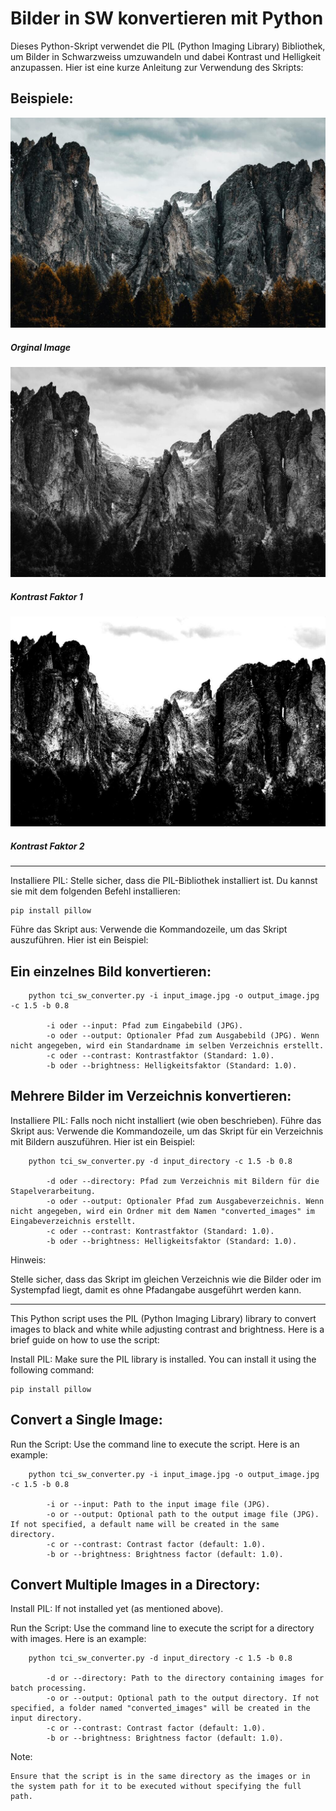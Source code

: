 
# Bilder in SW konvertieren mit Python

Dieses Python-Skript verwendet die PIL (Python Imaging Library) Bibliothek, um Bilder in Schwarzweiss umzuwandeln und dabei Kontrast und Helligkeit anzupassen. Hier ist eine kurze Anleitung zur Verwendung des Skripts:

## Beispiele:
![Orginal](https://github.com/tcicit/tci_sw_converter/blob/main/bild01.jpg)
##### Orginal Image

![Contrast 1](https://github.com/tcicit/tci_sw_converter/blob/main/bild01-contrast_1.jpg)
##### Kontrast Faktor 1

![Contrast 2](https://github.com/tcicit/tci_sw_converter/blob/main/bild01-contrast_2.jpg)
##### Kontrast Faktor 2

----


Installiere PIL: Stelle sicher, dass die PIL-Bibliothek installiert ist. Du kannst sie mit dem folgenden Befehl installieren:

```
pip install pillow
```

Führe das Skript aus: Verwende die Kommandozeile, um das Skript auszuführen. Hier ist ein Beispiel:

## Ein einzelnes Bild konvertieren:

```
    python tci_sw_converter.py -i input_image.jpg -o output_image.jpg -c 1.5 -b 0.8

        -i oder --input: Pfad zum Eingabebild (JPG).
        -o oder --output: Optionaler Pfad zum Ausgabebild (JPG). Wenn nicht angegeben, wird ein Standardname im selben Verzeichnis erstellt.
        -c oder --contrast: Kontrastfaktor (Standard: 1.0).
        -b oder --brightness: Helligkeitsfaktor (Standard: 1.0).
```
 
## Mehrere Bilder im Verzeichnis konvertieren:

Installiere PIL: Falls noch nicht installiert (wie oben beschrieben).
Führe das Skript aus: Verwende die Kommandozeile, um das Skript für ein Verzeichnis mit Bildern auszuführen. Hier ist ein Beispiel:

```
    python tci_sw_converter.py -d input_directory -c 1.5 -b 0.8

        -d oder --directory: Pfad zum Verzeichnis mit Bildern für die Stapelverarbeitung.
        -o oder --output: Optionaler Pfad zum Ausgabeverzeichnis. Wenn nicht angegeben, wird ein Ordner mit dem Namen "converted_images" im Eingabeverzeichnis erstellt.
        -c oder --contrast: Kontrastfaktor (Standard: 1.0).
        -b oder --brightness: Helligkeitsfaktor (Standard: 1.0).
```
Hinweis:

Stelle sicher, dass das Skript im gleichen Verzeichnis wie die Bilder oder im Systempfad liegt, damit es ohne Pfadangabe ausgeführt werden kann.


------

This Python script uses the PIL (Python Imaging Library) library to convert images to black and white while adjusting contrast and brightness. Here is a brief guide on how to use the script:


Install PIL: Make sure the PIL library is installed. You can install it using the following command:

```
pip install pillow
```

## Convert a Single Image:

Run the Script: Use the command line to execute the script. Here is an example:


```
    python tci_sw_converter.py -i input_image.jpg -o output_image.jpg -c 1.5 -b 0.8

        -i or --input: Path to the input image file (JPG).
        -o or --output: Optional path to the output image file (JPG). If not specified, a default name will be created in the same directory.
        -c or --contrast: Contrast factor (default: 1.0).
        -b or --brightness: Brightness factor (default: 1.0).
```
## Convert Multiple Images in a Directory:

Install PIL: If not installed yet (as mentioned above).

Run the Script: Use the command line to execute the script for a directory with images. Here is an example:

```
    python tci_sw_converter.py -d input_directory -c 1.5 -b 0.8

        -d or --directory: Path to the directory containing images for batch processing.
        -o or --output: Optional path to the output directory. If not specified, a folder named "converted_images" will be created in the input directory.
        -c or --contrast: Contrast factor (default: 1.0).
        -b or --brightness: Brightness factor (default: 1.0).
```

Note:

    Ensure that the script is in the same directory as the images or in the system path for it to be executed without specifying the full path.
